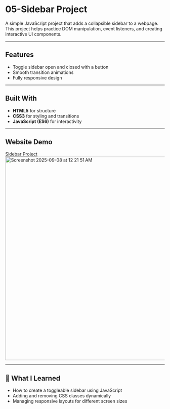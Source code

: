 # 05-Sidebar Project

A simple JavaScript project that adds a collapsible sidebar to a webpage.  
This project helps practice DOM manipulation, event listeners, and creating interactive UI components.

---

## Features
- Toggle sidebar open and closed with a button  
- Smooth transition animations  
- Fully responsive design  

---

## Built With
- **HTML5** for structure  
- **CSS3** for styling and transitions  
- **JavaScript (ES6)** for interactivity  

---

## Website Demo

[Sidebar Project](https://devliwa.github.io/05-sidebar/)
<img width="1268" height="643" alt="Screenshot 2025-09-08 at 12 21 51 AM" src="https://github.com/user-attachments/assets/9324683c-fe17-4cd0-88b2-eaeb9b781d7b" />



---

## 🎯 What I Learned
- How to create a toggleable sidebar using JavaScript  
- Adding and removing CSS classes dynamically  
- Managing responsive layouts for different screen sizes  
